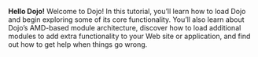 **Hello Dojo!**
Welcome to Dojo! In this tutorial, you’ll learn how to load Dojo and begin exploring some of its core functionality. 
You’ll also learn about Dojo’s AMD-based module architecture, discover how to load additional modules to add extra functionality
to your Web site or application, and find out how to get help when things go wrong.

